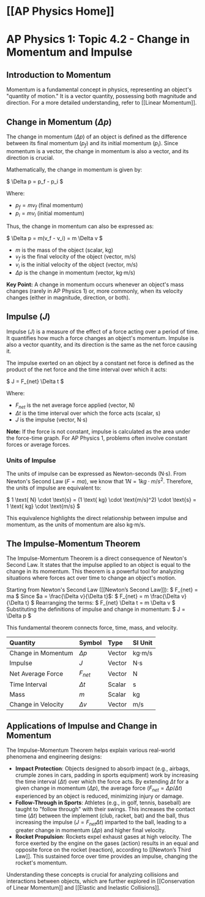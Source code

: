 # [[AP Physics Home]]
# AP Physics 1: Topic 4.2 - Change in Momentum and Impulse

## Introduction to Momentum

Momentum is a fundamental concept in physics, representing an object's "quantity of motion." It is a vector quantity, possessing both magnitude and direction. For a more detailed understanding, refer to [[Linear Momentum]].

## Change in Momentum ($\Delta p$)

The change in momentum ($\Delta p$) of an object is defined as the difference between its final momentum ($p_f$) and its initial momentum ($p_i$). Since momentum is a vector, the change in momentum is also a vector, and its direction is crucial.

Mathematically, the change in momentum is given by:

$
\Delta p = p_f - p_i
$

Where:
*   $p_f = mv_f$ (final momentum)
*   $p_i = mv_i$ (initial momentum)

Thus, the change in momentum can also be expressed as:

$
\Delta p = m(v_f - v_i) = m \Delta v
$

*   $m$ is the mass of the object (scalar, kg)
*   $v_f$ is the final velocity of the object (vector, m/s)
*   $v_i$ is the initial velocity of the object (vector, m/s)
*   $\Delta p$ is the change in momentum (vector, kg·m/s)

**Key Point:** A change in momentum occurs whenever an object's mass changes (rarely in AP Physics 1) or, more commonly, when its velocity changes (either in magnitude, direction, or both).

## Impulse ($J$)

Impulse ($J$) is a measure of the effect of a force acting over a period of time. It quantifies how much a force changes an object's momentum. Impulse is also a vector quantity, and its direction is the same as the net force causing it.

The impulse exerted on an object by a constant net force is defined as the product of the net force and the time interval over which it acts:

$
J = F_{net} \Delta t
$

Where:
*   $F_{net}$ is the net average force applied (vector, N)
*   $\Delta t$ is the time interval over which the force acts (scalar, s)
*   $J$ is the impulse (vector, N·s)

**Note:** If the force is not constant, impulse is calculated as the area under the force-time graph. For AP Physics 1, problems often involve constant forces or average forces.

### Units of Impulse

The units of impulse can be expressed as Newton-seconds (N·s). From Newton's Second Law ($F = ma$), we know that $1 N = 1 kg \cdot m/s^2$. Therefore, the units of impulse are equivalent to:

$
1 \text{ N} \cdot \text{s} = (1 \text{ kg} \cdot \text{m/s}^2) \cdot \text{s} = 1 \text{ kg} \cdot \text{m/s}
$

This equivalence highlights the direct relationship between impulse and momentum, as the units of momentum are also kg·m/s.

## The Impulse-Momentum Theorem

The Impulse-Momentum Theorem is a direct consequence of Newton's Second Law. It states that the impulse applied to an object is equal to the change in its momentum. This theorem is a powerful tool for analyzing situations where forces act over time to change an object's motion.

Starting from Newton's Second Law ([[Newton’s Second Law]]):
$
F_{net} = ma
$
Since $a = \frac{\Delta v}{\Delta t}$:
$
F_{net} = m \frac{\Delta v}{\Delta t}
$
Rearranging the terms:
$
F_{net} \Delta t = m \Delta v
$
Substituting the definitions of impulse and change in momentum:
$
J = \Delta p
$

This fundamental theorem connects force, time, mass, and velocity.

| Quantity                 | Symbol       | Type     | SI Unit   |
| :----------------------- | :----------- | :------- | :-------- |
| Change in Momentum       | $\Delta p$   | Vector   | kg·m/s    |
| Impulse                  | $J$          | Vector   | N·s       |
| Net Average Force        | $F_{net}$    | Vector   | N         |
| Time Interval            | $\Delta t$   | Scalar   | s         |
| Mass                     | $m$          | Scalar   | kg        |
| Change in Velocity       | $\Delta v$   | Vector   | m/s       |

## Applications of Impulse and Change in Momentum

The Impulse-Momentum Theorem helps explain various real-world phenomena and engineering designs:

*   **Impact Protection**: Objects designed to absorb impact (e.g., airbags, crumple zones in cars, padding in sports equipment) work by increasing the time interval ($\Delta t$) over which the force acts. By extending $\Delta t$ for a given change in momentum ($\Delta p$), the average force ($F_{net} = \Delta p / \Delta t$) experienced by an object is reduced, minimizing injury or damage.
*   **Follow-Through in Sports**: Athletes (e.g., in golf, tennis, baseball) are taught to "follow through" with their swings. This increases the contact time ($\Delta t$) between the implement (club, racket, bat) and the ball, thus increasing the impulse ($J = F_{net} \Delta t$) imparted to the ball, leading to a greater change in momentum ($\Delta p$) and higher final velocity.
*   **Rocket Propulsion**: Rockets expel exhaust gases at high velocity. The force exerted by the engine on the gases (action) results in an equal and opposite force on the rocket (reaction), according to [[Newton’s Third Law]]. This sustained force over time provides an impulse, changing the rocket's momentum.

Understanding these concepts is crucial for analyzing collisions and interactions between objects, which are further explored in [[Conservation of Linear Momentum]] and [[Elastic and Inelastic Collisions]].